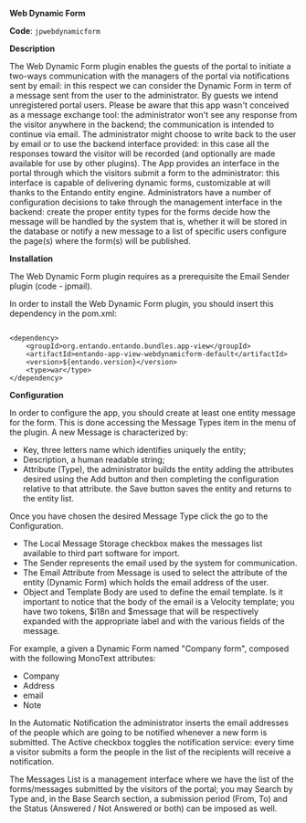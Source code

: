 **Web Dynamic Form**

**Code**: ```jpwebdynamicform```

**Description**

The Web Dynamic Form plugin enables the guests of the portal to initiate a two-ways communication with the managers of the portal via notifications sent by email: in this respect we can consider the Dynamic Form in term of a message sent from the user to the administrator. By guests we intend unregistered portal users. Please be aware that this app wasn't conceived as a message exchange tool: the administrator won't see any response from the visitor anywhere in the backend; the communication is intended to continue via email. The administrator might choose to write back to the user by email or to use the backend interface provided: in this case all the responses toward the visitor will be recorded (and optionally are made available for use by other plugins). The App provides an interface in the portal through which the visitors submit a form to the administrator: this interface is capable of delivering dynamic forms, customizable at will thanks to the Entando entity engine. Administrators have a number of configuration decisions to take through the management interface in the backend: create the proper entity types for the forms decide how the message will be handled by the system that is, whether it will be stored in the database or notify a new message to a list of specific users configure the page(s) where the form(s) will be published.

**Installation**

The Web Dynamic Form plugin requires as a prerequisite the Email Sender plugin (code - jpmail).

In order to install the Web Dynamic Form plugin, you should insert this dependency in the pom.xml:

```

<dependency>
	<groupId>org.entando.entando.bundles.app-view</groupId>
	<artifactId>entando-app-view-webdynamicform-default</artifactId>
	<version>${entando.version}</version>
	<type>war</type>
</dependency>

```

**Configuration**

In order to configure the app, you should create at least one entity message for the form. This is done accessing the Message Types item in the menu of the plugin. A new Message is characterized by:

* Key, three letters name which identifies uniquely the entity;
* Description, a human readable string;
* Attribute (Type), the administrator builds the entity adding the attributes desired using the Add button and then completing the configuration relative to that attribute. the Save button saves the entity and returns to the entity list.

Once you have chosen the desired Message Type click the go to the Configuration.

* The Local Message Storage checkbox makes the messages list available to third part software for import.
* The Sender represents the email used by the system for communication.
* The Email Attribute from Message is used to select the attribute of the entity (Dynamic Form) which holds the email address of the user.
* Object and Template Body are used to define the email template. Is it important to notice that the body of the email is a Velocity template; you have two tokens, $i18n and $message that will be respectively expanded with the appropriate label and with the various fields of the message.

For example, a given a Dynamic Form named "Company form", composed with the following MonoText attributes:

* Company
* Address
* email
* Note

In the Automatic Notification the administrator inserts the email addresses of the people which are going to be notified whenever a new form is submitted. The Active checkbox toggles the notification service: every time a visitor submits a form the people in the list of the recipients will receive a notification.

The Messages List is a management interface where we have the list of the forms/messages submitted by the visitors of the portal; you may Search by Type and, in the Base Search section, a submission period (From, To) and the Status (Answered / Not Answered or both) can be imposed as well.
